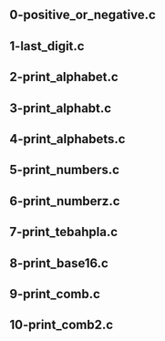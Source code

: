 ## 0-positive\_or\_negative.c

## 1-last\_digit.c

## 2-print\_alphabet.c

## 3-print\_alphabt.c

## 4-print\_alphabets.c

## 5-print\_numbers.c

## 6-print\_numberz.c

## 7-print\_tebahpla.c

## 8-print\_base16.c

## 9-print\_comb.c

## 10-print\_comb2.c
